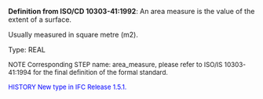 ﻿**Definition from ISO/CD 10303-41:1992**: An area measure is the value of the extent of a surface.

Usually measured in square metre (m2).

Type: REAL

> <font size="-1">
  NOTE Corresponding STEP name: area_measure, please refer to ISO/IS 10303-41:1994
  for the final definition of the formal standard.
</font>

> <font size="-1" color="#0000FF">
  HISTORY New type in IFC Release 1.5.1.
</font>
